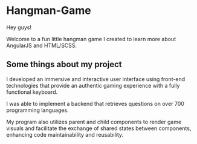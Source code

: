 # Hangman-Game

Hey guys!

Welcome to a fun little hangman game I created to learn more about AngularJS and HTML/SCSS. 

## Some things about my project

I developed an immersive and interactive user interface using front-end technologies that provide an authentic gaming experience with a fully functional keyboard.

I was able to implement a backend that retrieves questions on over 700 programming languages.

My program also utilizes parent and child components to render game visuals and facilitate the exchange of shared states between components, enhancing code maintainability and reusability.
